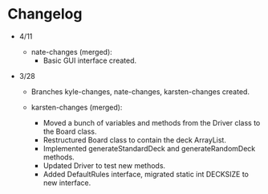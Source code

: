 # Changelog

* 4/11
  * nate-changes (merged):
    * Basic GUI interface created.

* 3/28
  * Branches kyle-changes, nate-changes, karsten-changes created.
  
  * karsten-changes (merged):
    * Moved a bunch of variables and methods from the Driver class to the Board class.
    * Restructured Board class to contain the deck ArrayList.
    * Implemented generateStandardDeck and generateRandomDeck methods.
    * Updated Driver to test new methods.
    * Added DefaultRules interface, migrated static int DECKSIZE to new interface.
